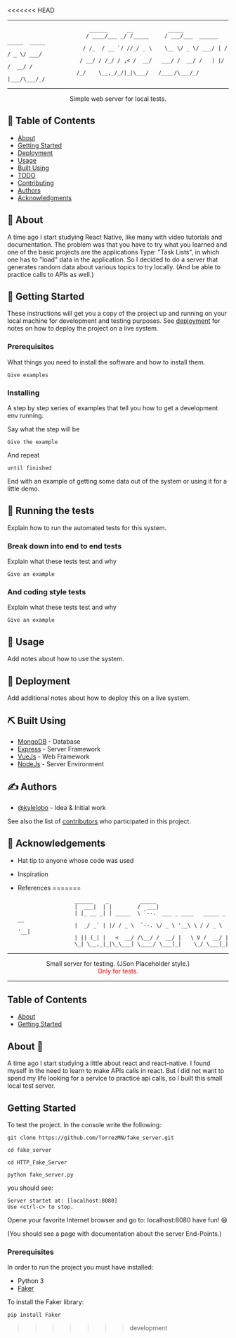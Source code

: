 <<<<<<< HEAD


---

                              ______      __           _____
                             / ____/___ _/ /_____     / ___/___  ______   _____  _____
                            / /_  / __ `/ //_/ _ \    \__ \/ _ \/ ___/ | / / _ \/ ___/
                           / __/ / /_/ / ,< /  __/   ___/ /  __/ /   | |/ /  __/ /
                          /_/    \__,_/_/|_|\___/   /____/\___/_/    |___/\___/_/


<!-- <div align="center">

[![Status](https://img.shields.io/badge/status-active-success.svg)]()
[![GitHub Issues](https://img.shields.io/github/issues/kylelobo/The-Documentation-Compendium.svg)](https://github.com/TorrezMN/fake_server/issues)
[![GitHub Pull Requests](https://img.shields.io/github/issues-pr/kylelobo/The-Documentation-Compendium.svg)](https://github.com/TorrezMN/fake_server/pulls)
[![License](https://img.shields.io/badge/license-MIT-blue.svg)](/LICENSE)

</div> -->

---

<p align="center"> Simple web server for local tests.
    <br> 
</p>

## 📝 Table of Contents

- [About](#about)
- [Getting Started](#getting_started)
- [Deployment](#deployment)
- [Usage](#usage)
- [Built Using](#built_using)
- [TODO](./TODO.md)
- [Contributing](./CONTRIBUTING.md)
- [Authors](#authors)
- [Acknowledgments](#acknowledgement)

## 🧐 About <a name = "about"></a>

A time ago I start studying React Native, like many with video tutorials and documentation. The problem was that you have to try what you learned and one of the basic projects are the applications Type: "Task Lists", in which one has to "load" data in the application. So I decided to do a server that generates random data about various topics to try locally. (And be able to practice calls to APIs as well.)

## 🏁 Getting Started <a name = "getting_started"></a>

These instructions will get you a copy of the project up and running on your local machine for development and testing purposes. See [deployment](#deployment) for notes on how to deploy the project on a live system.

### Prerequisites

What things you need to install the software and how to install them.

```
Give examples
```

### Installing

A step by step series of examples that tell you how to get a development env running.

Say what the step will be

```
Give the example
```

And repeat

```
until finished
```

End with an example of getting some data out of the system or using it for a little demo.

## 🔧 Running the tests <a name = "tests"></a>

Explain how to run the automated tests for this system.

### Break down into end to end tests

Explain what these tests test and why

```
Give an example
```

### And coding style tests

Explain what these tests test and why

```
Give an example
```

## 🎈 Usage <a name="usage"></a>

Add notes about how to use the system.

## 🚀 Deployment <a name = "deployment"></a>

Add additional notes about how to deploy this on a live system.

## ⛏️ Built Using <a name = "built_using"></a>

- [MongoDB](https://www.mongodb.com/) - Database
- [Express](https://expressjs.com/) - Server Framework
- [VueJs](https://vuejs.org/) - Web Framework
- [NodeJs](https://nodejs.org/en/) - Server Environment

## ✍️ Authors <a name = "authors"></a>

- [@kylelobo](https://github.com/kylelobo) - Idea & Initial work

See also the list of [contributors](https://github.com/kylelobo/The-Documentation-Compendium/contributors) who participated in this project.

## 🎉 Acknowledgements <a name = "acknowledgement"></a>

- Hat tip to anyone whose code was used
- Inspiration
- References
=======
 

 
                        ______    _          _____
                        |  ___|  | |        /  ___|
                        | |_ __ _| | _____  \ `--.  ___ _ ____   _____ _ __
                        |  _/ _` | |/ / _ \  `--. \/ _ \ '__\ \ / / _ \ '__|
                        | || (_| |   <  __/ /\__/ /  __/ |   \ V /  __/ |
                        \_| \__,_|_|\_\___| \____/ \___|_|    \_/ \___|_|
                        
                                                                                                       
                                                                                                        

---

 <div align='center'>Small server for testing. (JSon Placeholder style.)<br/>
 <span style="color:red;">Only for tests.</span>
 </div>

---

## Table of Contents

- [About](#about)
- [Getting Started](#getting_started)


## About 🧐 <a name = "about"></a>

A time ago I start studying a little about react and react-native. I found myself in the need to learn to make APIs calls in react. But I did not want to spend my life looking for a service to practice api calls, so I built this small local test server.

## Getting Started <a name = "getting_started"></a>

To test the project. In the console write the following:

```
git clone https://github.com/TorrezMN/fake_server.git

cd fake_server

cd HTTP_Fake_Server

python fake_server.py

```

you should see:

```
Server startet at: [localhost:8080]
Use <ctrl-c> to stop.

```

Opene your favorite Internet browser and go to: localhost:8080
have fun! 😄

(You should see a page with documentation about the server End-Points.)


### Prerequisites

In order to run the project you must have installed:

* Python 3
* <a href='https://faker.readthedocs.io/en/master/'>Faker</a>


To install the Faker library:

```
pip install Faker
```

>>>>>>> development
